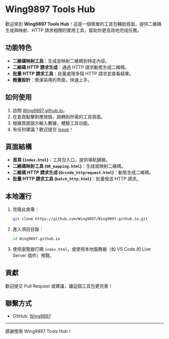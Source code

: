 # Wing9897 Tools Hub

歡迎來到 **Wing9897 Tools Hub**！這是一個簡單的工具包輔助頁面，提供二維碼生成與映射、HTTP 請求相關的實用工具，幫助你更高效地完成任務。

## 功能特色
- **二維碼映射工具**：生成並映射二維碼到特定內容。
- **二維碼 HTTP 請求生成**：通過 HTTP 請求動態生成二維碼。
- **批量 HTTP 請求工具**：批量處理多個 HTTP 請求並查看結果。
- **輕量設計**：簡潔易用的界面，快速上手。

## 如何使用
1. 訪問 [Wing9897.github.io](https://wing9897.github.io/)。
2. 在首頁點擊對應按鈕，跳轉到所需的工具頁面。
3. 根據頁面提示輸入數據，體驗工具功能。
4. 有任何建議？歡迎提交 [Issue](https://github.com/Wing9897/Wing9897.github.io/issues)！

## 頁面結構
- **首頁 (`index.html`)**：工具包入口，提供導航鏈接。
- **二維碼映射工具 (`QR_mapping.html`)**：生成或映射二維碼。
- **二維碼 HTTP 請求生成 (`Qrcode_httprequest.html`)**：動態生成二維碼。
- **批量 HTTP 請求工具 (`batch_http.html`)**：批量發送 HTTP 請求。

## 本地運行
1. 克隆此倉庫：
   ```bash
   git clone https://github.com/Wing9897/Wing9897.github.io.git
   ```
2. 進入項目目錄：
   ```bash
   cd Wing9897.github.io
   ```
3. 使用瀏覽器打開 `index.html`，或使用本地服務器（如 VS Code 的 Live Server 插件）預覽。

## 貢獻
歡迎提交 Pull Request 或建議，讓這個工具包更完善！

## 聯繫方式
- GitHub: [Wing9897](https://github.com/Wing9897)

---

感謝使用 Wing9897 Tools Hub！
